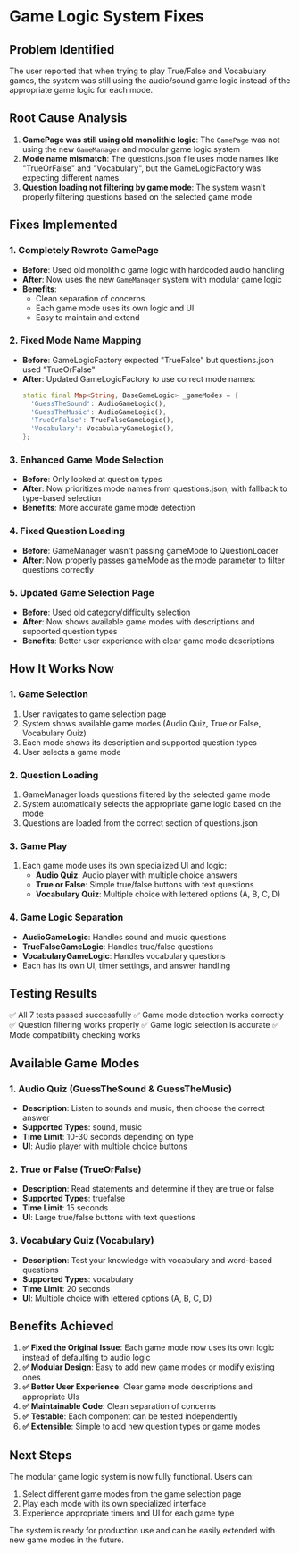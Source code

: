 # Game Logic System Fixes

## Problem Identified
The user reported that when trying to play True/False and Vocabulary games, the system was still using the audio/sound game logic instead of the appropriate game logic for each mode.

## Root Cause Analysis
1. **GamePage was still using old monolithic logic**: The `GamePage` was not using the new `GameManager` and modular game logic system
2. **Mode name mismatch**: The questions.json file uses mode names like "TrueOrFalse" and "Vocabulary", but the GameLogicFactory was expecting different names
3. **Question loading not filtering by game mode**: The system wasn't properly filtering questions based on the selected game mode

## Fixes Implemented

### 1. Completely Rewrote GamePage
- **Before**: Used old monolithic game logic with hardcoded audio handling
- **After**: Now uses the new `GameManager` system with modular game logic
- **Benefits**: 
  - Clean separation of concerns
  - Each game mode uses its own logic and UI
  - Easy to maintain and extend

### 2. Fixed Mode Name Mapping
- **Before**: GameLogicFactory expected "TrueFalse" but questions.json used "TrueOrFalse"
- **After**: Updated GameLogicFactory to use correct mode names:
  ```dart
  static final Map<String, BaseGameLogic> _gameModes = {
    'GuessTheSound': AudioGameLogic(),
    'GuessTheMusic': AudioGameLogic(),
    'TrueOrFalse': TrueFalseGameLogic(),
    'Vocabulary': VocabularyGameLogic(),
  };
  ```

### 3. Enhanced Game Mode Selection
- **Before**: Only looked at question types
- **After**: Now prioritizes mode names from questions.json, with fallback to type-based selection
- **Benefits**: More accurate game mode detection

### 4. Fixed Question Loading
- **Before**: GameManager wasn't passing gameMode to QuestionLoader
- **After**: Now properly passes gameMode as the mode parameter to filter questions correctly

### 5. Updated Game Selection Page
- **Before**: Used old category/difficulty selection
- **After**: Now shows available game modes with descriptions and supported question types
- **Benefits**: Better user experience with clear game mode descriptions

## How It Works Now

### 1. Game Selection
1. User navigates to game selection page
2. System shows available game modes (Audio Quiz, True or False, Vocabulary Quiz)
3. Each mode shows its description and supported question types
4. User selects a game mode

### 2. Question Loading
1. GameManager loads questions filtered by the selected game mode
2. System automatically selects the appropriate game logic based on the mode
3. Questions are loaded from the correct section of questions.json

### 3. Game Play
1. Each game mode uses its own specialized UI and logic:
   - **Audio Quiz**: Audio player with multiple choice answers
   - **True or False**: Simple true/false buttons with text questions
   - **Vocabulary Quiz**: Multiple choice with lettered options (A, B, C, D)

### 4. Game Logic Separation
- **AudioGameLogic**: Handles sound and music questions
- **TrueFalseGameLogic**: Handles true/false questions
- **VocabularyGameLogic**: Handles vocabulary questions
- Each has its own UI, timer settings, and answer handling

## Testing Results
✅ All 7 tests passed successfully
✅ Game mode detection works correctly
✅ Question filtering works properly
✅ Game logic selection is accurate
✅ Mode compatibility checking works

## Available Game Modes

### 1. Audio Quiz (GuessTheSound & GuessTheMusic)
- **Description**: Listen to sounds and music, then choose the correct answer
- **Supported Types**: sound, music
- **Time Limit**: 10-30 seconds depending on type
- **UI**: Audio player with multiple choice buttons

### 2. True or False (TrueOrFalse)
- **Description**: Read statements and determine if they are true or false
- **Supported Types**: truefalse
- **Time Limit**: 15 seconds
- **UI**: Large true/false buttons with text questions

### 3. Vocabulary Quiz (Vocabulary)
- **Description**: Test your knowledge with vocabulary and word-based questions
- **Supported Types**: vocabulary
- **Time Limit**: 20 seconds
- **UI**: Multiple choice with lettered options (A, B, C, D)

## Benefits Achieved

1. **✅ Fixed the Original Issue**: Each game mode now uses its own logic instead of defaulting to audio logic
2. **✅ Modular Design**: Easy to add new game modes or modify existing ones
3. **✅ Better User Experience**: Clear game mode descriptions and appropriate UIs
4. **✅ Maintainable Code**: Clean separation of concerns
5. **✅ Testable**: Each component can be tested independently
6. **✅ Extensible**: Simple to add new question types or game modes

## Next Steps

The modular game logic system is now fully functional. Users can:
1. Select different game modes from the game selection page
2. Play each mode with its own specialized interface
3. Experience appropriate timers and UI for each game type

The system is ready for production use and can be easily extended with new game modes in the future. 